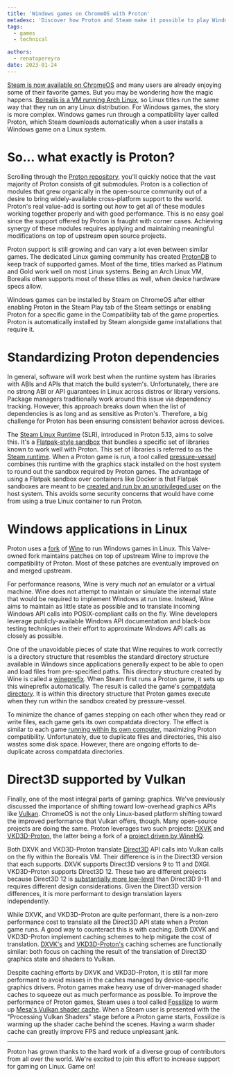 ```yaml
---
title: 'Windows games on ChromeOS with Proton'
metadesc: 'Discover how Proton and Steam make it possible to play Windows games on ChromeOS.'
tags:
  - games
  - technical

authors:
  - renatopereyra
date: 2023-01-24
---
```


[Steam is now available on ChromeOS](https://www.chromium.org/chromium-os/steam-on-chromeos/)
and many users are already enjoying some of their favorite games. But you may be
wondering how the magic happens.
[Borealis is a VM running Arch Linux](https://chromeos.dev/en/posts/bringing-steam-to-chromeos),
so Linux titles run the same way that they run on any Linux distribution. For
Windows games, the story is more complex. Windows games run through a
compatibility layer called Proton, which Steam downloads automatically when a
user installs a Windows game on a Linux system.

# So… what exactly is Proton?

Scrolling through the [Proton
repository](https://github.com/ValveSoftware/Proton), you'll quickly notice that
the vast majority of Proton consists of git submodules. Proton is a collection
of modules that grew organically in the open-source community out of a desire to
bring widely-available cross-platform support to the world. Proton's real
value-add is sorting out _how_ to get all of these modules working together
properly and with good performance. This is no easy goal since the support
offered by Proton is fraught with corner cases. Achieving synergy of these
modules requires applying and maintaining meaningful modifications on top of
upstream open source projects.

Proton support is still growing and can vary a lot even between similar games.
The dedicated Linux gaming community has created
[ProtonDB](https://www.protondb.com/) to keep track of supported games. Most of
the time, titles marked as Platinum and Gold work well on most Linux systems.
Being an Arch Linux VM, Borealis often supports most of these titles as well,
when device hardware specs allow.

Windows games can be installed by Steam on ChromeOS after either enabling
Proton in the Steam Play tab of the Steam settings or enabling Proton for a
specific game in the Compatibility tab of the game properties. Proton is
automatically installed by Steam alongside game installations that require it.

# Standardizing Proton dependencies

In general, software will work best when the runtime system has libraries with
ABIs and APIs that match the build system's. Unfortunately, there are no strong
ABI or API guarantees in Linux across distros or library versions. Package
managers traditionally work around this issue via dependency tracking. However,
this approach breaks down when the list of dependencies is as long and as
sensitive as Proton's. Therefore, a big challenge for Proton has been ensuring
consistent behavior across devices.

The
[Steam Linux Runtime](https://gitlab.steamos.cloud/steamrt/steamlinuxruntime/-/tree/master/)
(SLR), introduced in Proton 5.13, aims to solve this. It's a [Flatpak-style
sandbox](https://flatpak.org/faq/) that bundles a specific set of libraries
known to work well with Proton. This set of libraries is referred to as the
[Steam runtime](https://gitlab.steamos.cloud/steamrt/steam-runtime-tools/-/blob/main/docs/ld-library-path-runtime.md).
When a Proton game is run, a tool called
[pressure-vessel](https://gitlab.steamos.cloud/steamrt/steam-runtime-tools/-/blob/master/docs/pressure-vessel.md)
combines this runtime with the graphics stack installed on the host system
to round out the sandbox required by Proton games. The advantage of using a
Flatpak sandbox over containers like Docker is that Flatpak sandboxes are meant
to be
[created and run by an unprivileged user](https://docs.flatpak.org/en/latest/under-the-hood.html#underlying-technologies)
on the host system. This avoids some security concerns that would have come from
using a true Linux container to run Proton.

# Windows applications in Linux

Proton uses a [fork](https://github.com/ValveSoftware/wine/tree/proton_7.0) of
[Wine](https://www.winehq.org/) to run Windows games in Linux. This Valve-owned
fork maintains patches on top of upstream Wine to improve the compatibility of
Proton. Most of these patches are eventually improved on and merged upstream.

For performance reasons, Wine is very much _not_ an emulator or a virtual
machine. Wine does not attempt to maintain or simulate the internal state that
would be required to implement Windows at run time. Instead, Wine aims to
maintain as little state as possible and to translate incoming Windows API calls
into POSIX-compliant calls on the fly. Wine developers leverage
publicly-available Windows API documentation and black-box testing techniques in
their effort to approximate Windows API calls as closely as possible.

One of the unavoidable pieces of state that Wine requires to work correctly is
a directory structure that resembles the standard directory structure available
in Windows since applications generally expect to be able to open and load files
from pre-specified paths. This directory structure created by Wine is called a
[wineprefix](https://wiki.winehq.org/FAQ#Wineprefixes). When Steam first runs a
Proton game, it sets up this wineprefix automatically. The result is called the
game's
[compatdata directory](https://github.com/ValveSoftware/Proton/blob/proton_7.0/proton#L401).
It is within this directory structure that Proton games execute when they run
within the sandbox created by pressure-vessel.

To minimize the chance of games stepping on each other when they read or write
files, each game gets its own compatdata directory. The effect is similar to
each game
[running within its own computer](https://wiki.winehq.org/FAQ#How_can_I_run_two_programs_as_if_they_were_on_different_computers.3F),
maximizing Proton compatibility. Unfortunately, due to duplicate files and
directories, this also wastes some disk space. However, there are ongoing
efforts to de-duplicate across compatdata directories.

# Direct3D supported by Vulkan

Finally, one of the most integral parts of gaming: graphics. We've previously
discussed the importance of shifting toward low-overhead graphics APIs like
[Vulkan](https://chromeos.dev/en/posts/improving-vulkan-availability-with-venus).
ChromeOS is not the only Linux-based platform shifting toward the improved
performance that Vulkan offers, though. Many open-source projects are doing the
same. Proton leverages two such projects:
[DXVK](https://github.com/doitsujin/dxvk/tree/279b4b7ec225c2c4bddc4eb6ddfa8bfe89c8bf5c)
and
[VKD3D-Proton](https://github.com/HansKristian-Work/vkd3d-proton/tree/3e5aab6fb3e18f81a71b339be4cb5cdf55140980),
the latter being a fork of a [project driven by
WineHQ](https://source.winehq.org/git/vkd3d.git/).

Both DXVK and VKD3D-Proton translate
[Direct3D](https://docs.microsoft.com/en-us/windows/win32/direct3d) API calls
into Vulkan calls on the fly within the Borealis VM. Their difference is in the
Direct3D version that each supports. DXVK supports Direct3D versions 9 to 11 and
DXGI. VKD3D-Proton supports Direct3D 12. These two are different projects
because Direct3D 12 is
[substantially more low-level](https://www.anandtech.com/show/7889/microsoft-announces-directx-12-low-level-graphics-programming-comes-to-directx)
than Direct3D 9-11 and requires different design considerations. Given the
Direct3D version differences, it is more performant to design translation layers
independently.

While DXVK, and VKD3D-Proton are quite performant, there is a non-zero
performance cost to translate all the Direct3D API state when a Proton game
runs. A good way to counteract this is with caching. Both DXVK and VKD3D-Proton
implement caching schemes to help mitigate the cost of translation.
[DXVK's](https://github.com/doitsujin/dxvk#state-cache) and
[VKD3D-Proton's](https://github.com/HansKristian-Work/vkd3d-proton/blob/c47a6a904bbeebcb2fbed4e7accfae5bd17cff2f/README.md#shader-cache)
caching schemes are functionally similar: both focus on caching the result of
the translation of Direct3D graphics state and shaders to Vulkan.

Despite caching efforts by DXVK and VKD3D-Proton, it is still far more
performant to avoid misses in the caches managed by device-specific
graphics drivers. Proton games make heavy use of driver-managed shader caches to squeeze out as
much performance as possible. To improve the performance of Proton games, Steam
uses a tool called [Fossilize](https://github.com/ValveSoftware/Fossilize) to
warm up
[Mesa's Vulkan shader cache](https://gitlab.freedesktop.org/mesa/mesa/-/merge_requests/15390).
When a Steam user is presented with the "Processing Vulkan Shaders" stage before
a Proton game starts, Fossilize is warming up the shader cache behind the
scenes. Having a warm shader cache can greatly improve FPS and reduce unpleasant
jank.

---

Proton has grown thanks to the hard work of a diverse group of contributors
from all over the world. We're excited to join this effort to increase support
for gaming on Linux. Game on!
